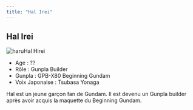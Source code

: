```yaml
---
title: "Hal Irei"
---
```


Hal Irei
--------

![haru](/images/stories/saga/gunplabuilders/persos/haru.png)Hal Hirei


- Age : ??  
- Rôle : Gunpla Builder  
- Gunpla : GPB-X80 Beginning Gundam  
- Voix Japonaise : Tsubasa Yonaga


Hal est un jeune garçon fan de Gundam. Il est devenu un Gunpla builder après avoir acquis la maquette du Beginning Gundam.

